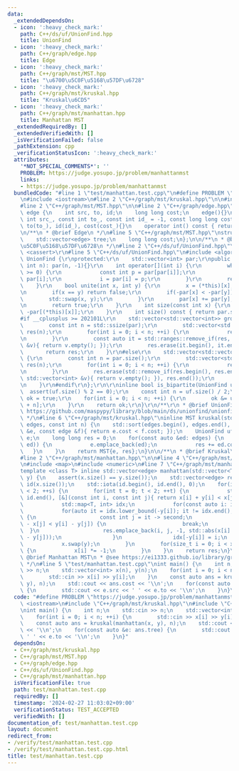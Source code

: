 ```yaml
---
data:
  _extendedDependsOn:
  - icon: ':heavy_check_mark:'
    path: C++/ds/uf/UnionFind.hpp
    title: UnionFind
  - icon: ':heavy_check_mark:'
    path: C++/graph/edge.hpp
    title: Edge
  - icon: ':heavy_check_mark:'
    path: C++/graph/mst/MST.hpp
    title: "\u6700\u5C0F\u5168\u57DF\u6728"
  - icon: ':heavy_check_mark:'
    path: C++/graph/mst/kruskal.hpp
    title: "Kruskal\u6CD5"
  - icon: ':heavy_check_mark:'
    path: C++/graph/mst/manhattan.hpp
    title: Manhattan MST
  _extendedRequiredBy: []
  _extendedVerifiedWith: []
  _isVerificationFailed: false
  _pathExtension: cpp
  _verificationStatusIcon: ':heavy_check_mark:'
  attributes:
    '*NOT_SPECIAL_COMMENTS*': ''
    PROBLEM: https://judge.yosupo.jp/problem/manhattanmst
    links:
    - https://judge.yosupo.jp/problem/manhattanmst
  bundledCode: "#line 1 \"test/manhattan.test.cpp\"\n#define PROBLEM \"https://judge.yosupo.jp/problem/manhattanmst\"\
    \n#include <iostream>\n#line 2 \"C++/graph/mst/kruskal.hpp\"\n\n#include <vector>\n\
    #line 2 \"C++/graph/mst/MST.hpp\"\n\n#line 2 \"C++/graph/edge.hpp\"\n\nstruct\
    \ edge {\n    int src, to, id;\n    long long cost;\n    edge(){}\n    edge(const\
    \ int src_, const int to_, const int id_ = -1, const long long cost_ = 0): src(src_),\
    \ to(to_), id(id_), cost(cost_){}\n    operator int() const { return to; }\n};\n\
    \n/**\n * @brief Edge\n */\n#line 5 \"C++/graph/mst/MST.hpp\"\nstruct MST {\n\
    \    std::vector<edge> tree;\n    long long cost;\n};\n\n/**\n * @brief \u6700\
    \u5C0F\u5168\u57DF\u6728\n */\n#line 2 \"C++/ds/uf/UnionFind.hpp\"\n\r\n#include\
    \ <cassert>\r\n#line 5 \"C++/ds/uf/UnionFind.hpp\"\n#include <algorithm>\r\nstruct\
    \ UnionFind {\r\nprotected:\r\n    std::vector<int> par;\r\npublic:\r\n    UnionFind(const\
    \ int n): par(n, -1){}\r\n    int operator[](int i) {\r\n        while(par[i]\
    \ >= 0) {\r\n            const int p = par[par[i]];\r\n            if(p < 0) return\
    \ par[i];\r\n            i = par[i] = p;\r\n        }\r\n        return i;\r\n\
    \    }\r\n    bool unite(int x, int y) {\r\n        x = (*this)[x], y = (*this)[y];\r\
    \n        if(x == y) return false;\r\n        if(-par[x] < -par[y]) {\r\n    \
    \        std::swap(x, y);\r\n        }\r\n        par[x] += par[y], par[y] = x;\r\
    \n        return true;\r\n    }\r\n    int size(const int x) {\r\n        return\
    \ -par[(*this)[x]];\r\n    }\r\n    int size() const { return par.size(); }\r\n\
    #if __cplusplus >= 202101L\r\n    std::vector<std::vector<int>> groups() {\r\n\
    \        const int n = std::ssize(par);\r\n        std::vector<std::vector<int>>\
    \ res(n);\r\n        for(int i = 0; i < n; ++i) {\r\n            res[(*this)[i]].emplace_back(i);\r\
    \n        }\r\n        const auto it = std::ranges::remove_if(res, [&](const std::vector<int>\
    \ &v){ return v.empty(); });\r\n        res.erase(it.begin(), it.end());\r\n \
    \       return res;\r\n    }\r\n#else\r\n    std::vector<std::vector<int>> groups()\
    \ {\r\n        const int n = par.size();\r\n        std::vector<std::vector<int>>\
    \ res(n);\r\n        for(int i = 0; i < n; ++i) {\r\n            res[(*this)[i]].emplace_back(i);\r\
    \n        }\r\n        res.erase(std::remove_if(res.begin(), res.end(), [&](const\
    \ std::vector<int> &v){ return v.empty(); }), res.end());\r\n        return res;\r\
    \n    }\r\n#endif\r\n};\r\n\r\ninline bool is_bipartite(UnionFind uf) {\r\n  \
    \  assert(uf.size() % 2 == 0);\r\n    const int n = uf.size() / 2;\r\n    bool\
    \ ok = true;\r\n    for(int i = 0; i < n; ++i) {\r\n        ok &= uf[i] != uf[i\
    \ + n];\r\n    }\r\n    return ok;\r\n}\r\n/**\r\n * @brief UnionFind\r\n * @see\
    \ https://github.com/maspypy/library/blob/main/ds/unionfind/unionfind.hpp\r\n\
    \ */\n#line 6 \"C++/graph/mst/kruskal.hpp\"\ninline MST kruskal(std::vector<edge>\
    \ edges, const int n) {\n    std::sort(edges.begin(), edges.end(), [&](const edge\
    \ &e, const edge &f){ return e.cost < f.cost; });\n    UnionFind uf(n);\n    std::vector<edge>\
    \ e;\n    long long res = 0;\n    for(const auto &ed: edges) {\n        if(uf.unite(ed.src,\
    \ ed)) {\n            e.emplace_back(ed);\n            res += ed.cost;\n     \
    \   }\n    }\n    return MST{e, res};\n}\n\n/**\n * @brief Kruskal\u6CD5\n */\n\
    #line 2 \"C++/graph/mst/manhattan.hpp\"\n\n#line 4 \"C++/graph/mst/manhattan.hpp\"\
    \n#include <map>\n#include <numeric>\n#line 7 \"C++/graph/mst/manhattan.hpp\"\n\
    template <class T> inline std::vector<edge> manhattan(std::vector<T> x, std::vector<T>\
    \ y) {\n    assert(x.size() == y.size());\n    std::vector<edge> res;\n    std::vector<int>\
    \ id(x.size());\n    std::iota(id.begin(), id.end(), 0);\n    for(int s = 0; s\
    \ < 2; ++s) {\n        for(int t = 0; t < 2; ++t) {\n            std::sort(id.begin(),\
    \ id.end(), [&](const int i, const int j){ return x[i] + y[i] < x[j] + y[j]; });\n\
    \            std::map<T, int> idx;\n            for(const auto i: id) {\n    \
    \            for(auto it = idx.lower_bound(-y[i]); it != idx.end(); it = idx.erase(it))\
    \ {\n                    const int j = it -> second;\n                    if(x[i]\
    \ - x[j] < y[i] - y[j]) {\n                        break;\n                  \
    \  }\n                    res.emplace_back(i, j, -1, std::abs(x[i] - x[j]) + std::abs(y[i]\
    \ - y[j]));\n                }\n                idx[-y[i]] = i;\n            }\n\
    \            x.swap(y);\n        }\n        for(size_t i = 0; i < x.size(); ++i)\
    \ {\n            x[i] *= -1;\n        }\n    }\n    return res;\n}\n\n/**\n *\
    \ @brief Manhattan MST\n * @see https://ei1333.github.io/library/graph/mst/manhattan-mst.hpp\n\
    \ */\n#line 5 \"test/manhattan.test.cpp\"\nint main() {\n    int n;\n    std::cin\
    \ >> n;\n    std::vector<int> x(n), y(n);\n    for(int i = 0; i < n; ++i) {\n\
    \        std::cin >> x[i] >> y[i];\n    }\n    const auto ans = kruskal(manhattan(x,\
    \ y), n);\n    std::cout << ans.cost << '\\n';\n    for(const auto &e: ans.tree)\
    \ {\n        std::cout << e.src << ' ' << e.to << '\\n';\n    }\n}\n"
  code: "#define PROBLEM \"https://judge.yosupo.jp/problem/manhattanmst\"\n#include\
    \ <iostream>\n#include \"C++/graph/mst/kruskal.hpp\"\n#include \"C++/graph/mst/manhattan.hpp\"\
    \nint main() {\n    int n;\n    std::cin >> n;\n    std::vector<int> x(n), y(n);\n\
    \    for(int i = 0; i < n; ++i) {\n        std::cin >> x[i] >> y[i];\n    }\n\
    \    const auto ans = kruskal(manhattan(x, y), n);\n    std::cout << ans.cost\
    \ << '\\n';\n    for(const auto &e: ans.tree) {\n        std::cout << e.src <<\
    \ ' ' << e.to << '\\n';\n    }\n}"
  dependsOn:
  - C++/graph/mst/kruskal.hpp
  - C++/graph/mst/MST.hpp
  - C++/graph/edge.hpp
  - C++/ds/uf/UnionFind.hpp
  - C++/graph/mst/manhattan.hpp
  isVerificationFile: true
  path: test/manhattan.test.cpp
  requiredBy: []
  timestamp: '2024-02-27 11:03:02+09:00'
  verificationStatus: TEST_ACCEPTED
  verifiedWith: []
documentation_of: test/manhattan.test.cpp
layout: document
redirect_from:
- /verify/test/manhattan.test.cpp
- /verify/test/manhattan.test.cpp.html
title: test/manhattan.test.cpp
---
```

